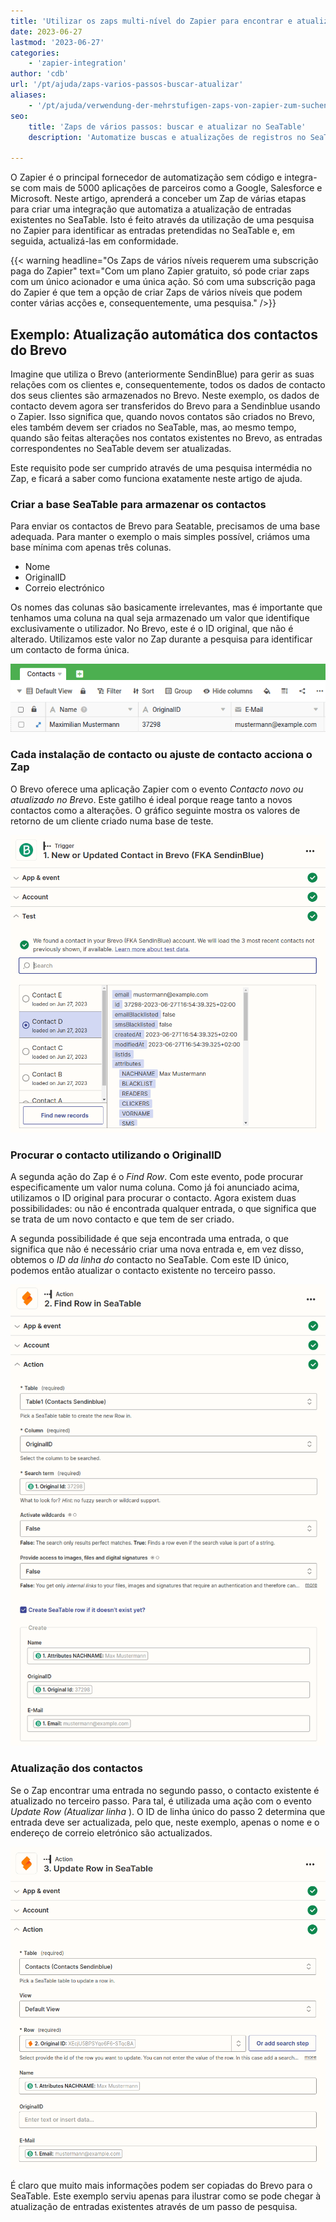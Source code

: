 ```yaml
---
title: 'Utilizar os zaps multi-nível do Zapier para encontrar e atualizar registos'
date: 2023-06-27
lastmod: '2023-06-27'
categories:
    - 'zapier-integration'
author: 'cdb'
url: '/pt/ajuda/zaps-varios-passos-buscar-atualizar'
aliases:
    - '/pt/ajuda/verwendung-der-mehrstufigen-zaps-von-zapier-zum-suchen-und-aktualisieren-von-datensaetzen'
seo:
    title: 'Zaps de vários passos: buscar e atualizar no SeaTable'
    description: 'Automatize buscas e atualizações de registros no SeaTable com zaps multi-etapas do Zapier. Encontre e edite dados facilmente com várias ações sucessivas.'

---
```


O Zapier é o principal fornecedor de automatização sem código e integra-se com mais de 5000 aplicações de parceiros como a Google, Salesforce e Microsoft. Neste artigo, aprenderá a conceber um Zap de várias etapas para criar uma integração que automatiza a atualização de entradas existentes no SeaTable. Isto é feito através da utilização de uma pesquisa no Zapier para identificar as entradas pretendidas no SeaTable e, em seguida, actualizá-las em conformidade.

{{< warning headline="Os Zaps de vários níveis requerem uma subscrição paga do Zapier" text="Com um plano Zapier gratuito, só pode criar zaps com um único acionador e uma única ação. Só com uma subscrição paga do Zapier é que tem a opção de criar Zaps de vários níveis que podem conter várias acções e, consequentemente, uma pesquisa." />}}

## Exemplo: Atualização automática dos contactos do Brevo

Imagine que utiliza o Brevo (anteriormente SendinBlue) para gerir as suas relações com os clientes e, consequentemente, todos os dados de contacto dos seus clientes são armazenados no Brevo. Neste exemplo, os dados de contacto devem agora ser transferidos do Brevo para a Sendinblue usando o Zapier. Isso significa que, quando novos contatos são criados no Brevo, eles também devem ser criados no SeaTable, mas, ao mesmo tempo, quando são feitas alterações nos contatos existentes no Brevo, as entradas correspondentes no SeaTable devem ser atualizadas.

Este requisito pode ser cumprido através de uma pesquisa intermédia no Zap, e ficará a saber como funciona exatamente neste artigo de ajuda.

### Criar a base SeaTable para armazenar os contactos

Para enviar os contactos de Brevo para Seatable, precisamos de uma base adequada. Para manter o exemplo o mais simples possível, criámos uma base mínima com apenas três colunas.

- Nome
- OriginalID
- Correio electrónico

Os nomes das colunas são basicamente irrelevantes, mas é importante que tenhamos uma coluna na qual seja armazenado um valor que identifique exclusivamente o utilizador. No Brevo, este é o ID original, que não é alterado. Utilizamos este valor no Zap durante a pesquisa para identificar um contacto de forma única.

![Registo de contactos no SeaTable](images/sendinblue-5.png)

### Cada instalação de contacto ou ajuste de contacto acciona o Zap

O Brevo oferece uma aplicação Zapier com o evento _Contacto novo ou atualizado no Brevo_. Este gatilho é ideal porque reage tanto a novos contactos como a alterações. O gráfico seguinte mostra os valores de retorno de um cliente criado numa base de teste.

![O Brevo é sempre o gatilho](images/sendinblue-1.png)

### Procurar o contacto utilizando o OriginalID

A segunda ação do Zap é o _Find Row_. Com este evento, pode procurar especificamente um valor numa coluna. Como já foi anunciado acima, utilizamos o ID original para procurar o contacto. Agora existem duas possibilidades: ou não é encontrada qualquer entrada, o que significa que se trata de um novo contacto e que tem de ser criado.

A segunda possibilidade é que seja encontrada uma entrada, o que significa que não é necessário criar uma nova entrada e, em vez disso, obtemos o _ID da linha do_ contacto no SeaTable. Com este ID único, podemos então atualizar o contacto existente no terceiro passo.

![A procura do contacto no SeaTable](images/sendinblue-2.png)

### Atualização dos contactos

Se o Zap encontrar uma entrada no segundo passo, o contacto existente é atualizado no terceiro passo. Para tal, é utilizada uma ação com o evento _Update Row (Atualizar linha_ ). O ID de linha único do passo 2 determina que entrada deve ser actualizada, pelo que, neste exemplo, apenas o nome e o endereço de correio eletrónico são actualizados.

![Atualizar a conta](images/sendinblue-3.png)

É claro que muito mais informações podem ser copiadas do Brevo para o SeaTable. Este exemplo serviu apenas para ilustrar como se pode chegar à atualização de entradas existentes através de um passo de pesquisa.
